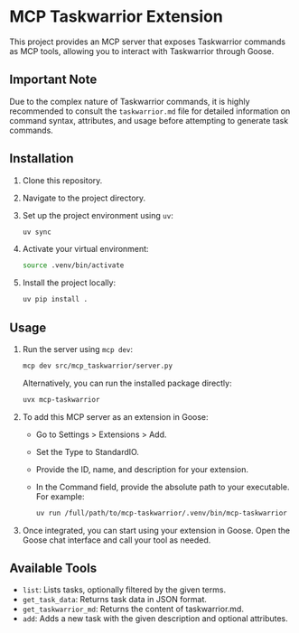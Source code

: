 # MCP Taskwarrior Extension

This project provides an MCP server that exposes Taskwarrior commands as MCP tools, allowing you to interact with Taskwarrior through Goose.

## Important Note

Due to the complex nature of Taskwarrior commands, it is highly recommended to consult the `taskwarrior.md` file for detailed information on command syntax, attributes, and usage before attempting to generate task commands.

## Installation

1.  Clone this repository.
2.  Navigate to the project directory.
3.  Set up the project environment using `uv`:

    ```bash
    uv sync
    ```

4.  Activate your virtual environment:

    ```bash
    source .venv/bin/activate
    ```

5.  Install the project locally:

    ```bash
    uv pip install .
    ```

## Usage

1.  Run the server using `mcp dev`:

    ```bash
    mcp dev src/mcp_taskwarrior/server.py
    ```

    Alternatively, you can run the installed package directly:

    ```bash
    uvx mcp-taskwarrior
    ```

2.  To add this MCP server as an extension in Goose:
    *   Go to Settings > Extensions > Add.
    *   Set the Type to StandardIO.
    *   Provide the ID, name, and description for your extension.
    *   In the Command field, provide the absolute path to your executable. For example:

        ```bash
        uv run /full/path/to/mcp-taskwarrior/.venv/bin/mcp-taskwarrior
        ```

3.  Once integrated, you can start using your extension in Goose. Open the Goose chat interface and call your tool as needed.

## Available Tools

*   `list`: Lists tasks, optionally filtered by the given terms.
*   `get_task_data`: Returns task data in JSON format.
*   `get_taskwarrior_md`: Returns the content of taskwarrior.md.
*   `add`: Adds a new task with the given description and optional attributes.
